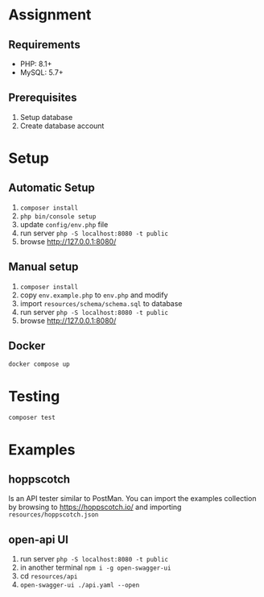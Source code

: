 # Assignment

## Requirements

- PHP: 8.1+
- MySQL: 5.7+

## Prerequisites

1. Setup database
2. Create database account

# Setup

## Automatic Setup

1. `composer install`
2. `php bin/console setup`
3. update `config/env.php` file
4. run server `php -S localhost:8080 -t public`
5. browse http://127.0.0.1:8080/

## Manual setup

1. `composer install`
2. copy `env.example.php` to `env.php` and modify
3. import `resources/schema/schema.sql` to database
4. run server `php -S localhost:8080 -t public`
5. browse http://127.0.0.1:8080/

## Docker
`docker compose up`


# Testing
`composer test`

# Examples

## hoppscotch

Is an API tester similar to PostMan. You can import the examples collection by browsing to https://hoppscotch.io/ and
importing `resources/hoppscotch.json`

## open-api UI

1. run server `php -S localhost:8080 -t public`
2. in another terminal `npm i -g open-swagger-ui`
3. cd `resources/api`
4. `open-swagger-ui ./api.yaml --open`